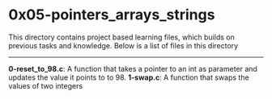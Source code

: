 # 0x05-pointers_arrays_strings
This directory contains project based learning files, which builds on previous tasks and knowledge.
Below is a list of files in this directory

---
**0-reset_to_98.c**: A function that takes a pointer to an int as parameter and updates the value it points to to 98.
**1-swap.c**: A function that swaps the values of two integers


